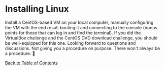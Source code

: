 # Installing Linux


Install a CentOS-based VM on your local computer, manually configuring the VM with the end 
result booting it and connecting to the console (bonus points for those that can log in and 
find the terminal). If you did the VirtualBox challenge and the CentOS DVD download challenge, 
you should be well-equipped for this one. Looking forward to questions and discussions. 
Not giving you a procedure on purpose. There won't always be a procedure. 🙂

[Back to Table of Contents](https://github.com/Pomona-ITS/DailyChallenges/blob/main/README.md)
